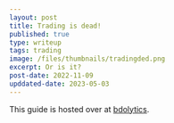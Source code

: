 ```yaml
---
layout: post
title: Trading is dead!
published: true
type: writeup
tags: trading
image: /files/thumbnails/tradingded.png
excerpt: Or is it?
post-date: 2022-11-09
upddated-date: 2023-05-03
---
```


This guide is hosted over at [bdolytics](https://bdolytics.com/guides/is-trading-dead).